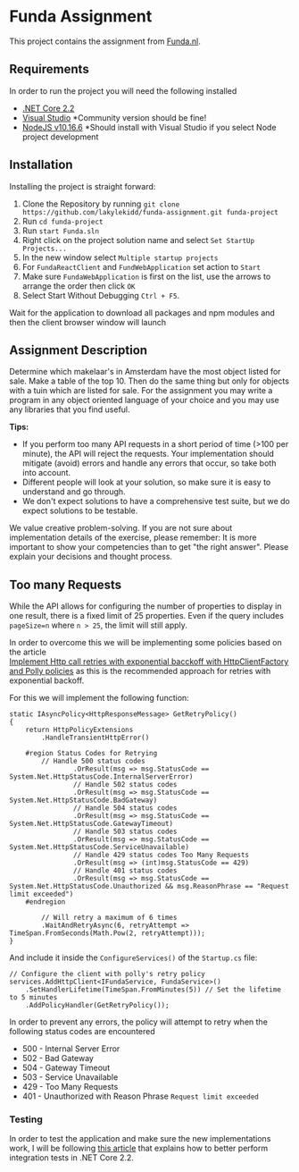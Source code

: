 # Funda Assignment
This project contains the assignment from [Funda.nl](https://www.funda.nl/).

## Requirements
In order to run the project you will need the following installed
- [.NET Core 2.2](https://dotnet.microsoft.com/download/dotnet-core/2.2)
- [Visual Studio](https://visualstudio.microsoft.com/downloads/) *Community version should be fine!
- [NodeJS v10.16.6](https://nodejs.org/en/download/) *Should install with Visual Studio if you select Node project development

## Installation
Installing the project is straight forward:
1. Clone the Repository by running `git clone https://github.com/lakylekidd/funda-assignment.git funda-project`
2. Run `cd funda-project`
3. Run `start Funda.sln`
4. Right click on the project solution name and select `Set StartUp Projects...`
5. In the new window select `Multiple startup projects`
6. For `FundaReactClient` and `FundWebApplication` set action to `Start`
7. Make sure `FundaWebApplication` is first on the list, use the arrows to arrange the order then click `OK`
8. Select Start Without Debugging `Ctrl + F5`.

Wait for the application to download all packages and npm modules and then the client browser window will launch

## Assignment Description
Determine which makelaar's in Amsterdam have the most object listed for sale. Make a table of the top 10. 
Then do the same thing but only for objects with a tuin which are listed for sale. 
For the assignment you may write a program in any object oriented language of your choice and you may 
use any libraries that you find useful.

**Tips:**
- If you perform too many API requests in a short period of time (>100 per minute), the API will
reject the requests. Your implementation should mitigate (avoid) errors and handle any errors
that occur, so take both into account.
- Different people will look at your solution, so make sure it is easy to understand and go through.
- We don't expect solutions to have a comprehensive test suite, but we do expect solutions to be testable.

We value creative problem-solving. If you are not sure about implementation details of the exercise, please remember: 
It is more important to show your competencies than to get "the right answer". 
Please explain your decisions and thought process.

## Too many Requests
While the API allows for configuring the number of properties to display in one result, there is a fixed limit of 25 properties.
Even if the query includes `pageSize=n` where `n > 25`, the limit will still apply.

In order to overcome this we will be implementing some policies based on the article  
[Implement Http call retries with exponential bacckoff with HttpClientFactory and Polly policies](https://docs.microsoft.com/en-us/dotnet/architecture/microservices/implement-resilient-applications/implement-http-call-retries-exponential-backoff-polly) 
as this is the recommended approach for retries with exponential backoff.

For this we will implement the following function:

```
static IAsyncPolicy<HttpResponseMessage> GetRetryPolicy()
{
    return HttpPolicyExtensions
        .HandleTransientHttpError()

    #region Status Codes for Retrying
        // Handle 500 status codes
                .OrResult(msg => msg.StatusCode == System.Net.HttpStatusCode.InternalServerError)
                // Handle 502 status codes
                .OrResult(msg => msg.StatusCode == System.Net.HttpStatusCode.BadGateway)
                // Handle 504 status codes
                .OrResult(msg => msg.StatusCode == System.Net.HttpStatusCode.GatewayTimeout)
                // Handle 503 status codes 
                .OrResult(msg => msg.StatusCode == System.Net.HttpStatusCode.ServiceUnavailable)
                // Handle 429 status codes Too Many Requests
                .OrResult(msg => (int)msg.StatusCode == 429)
                // Handle 401 status codes
                .OrResult(msg => msg.StatusCode == System.Net.HttpStatusCode.Unauthorized && msg.ReasonPhrase == "Request limit exceeded")
    #endregion

        // Will retry a maximum of 6 times
        .WaitAndRetryAsync(6, retryAttempt => TimeSpan.FromSeconds(Math.Pow(2, retryAttempt)));
}
```

And include it inside the `ConfigureServices()` of the `Startup.cs` file:

```
// Configure the client with polly's retry policy
services.AddHttpClient<IFundaService, FundaService>()
    .SetHandlerLifetime(TimeSpan.FromMinutes(5)) // Set the lifetime to 5 minutes
    .AddPolicyHandler(GetRetryPolicy());
```

In order to prevent any errors, the policy will attempt to retry when the following status codes are encountered
- 500 - Internal Server Error
- 502 - Bad Gateway
- 504 - Gateway Timeout
- 503 - Service Unavailable
- 429 - Too Many Requests
- 401 - Unauthorized with Reason Phrase `Request limit exceeded`

### Testing
In order to test the application and make sure the new implementations work, I will be following [this article](https://docs.microsoft.com/en-us/aspnet/core/test/integration-tests?view=aspnetcore-2.2) 
that explains how to better perform integration tests in .NET Core 2.2.

